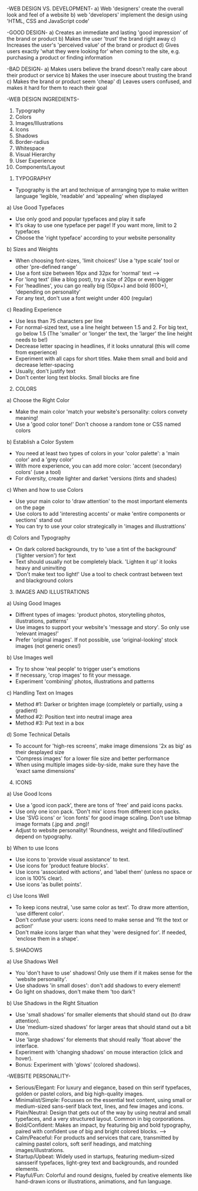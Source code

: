 -WEB DESIGN VS. DEVELOPMENT-
a) Web 'designers' create the overall look and feel of a website
b) web 'developers' implement the design using 'HTML, CSS and JavaScript code'

-GOOD DESIGN-
a) Creates an immediate and lasting 'good impression' of the brand or product
b) Makes the user 'trust' the brand right away
c) Increases the user's 'perceived value' of the brand or product
d) Gives users exactly 'what they were looking for' when coming to the site, e.g. purchasing a product or finding information

-BAD DESIGN-
a) Makes users believe the brand doesn't really care about their product or service
b) Makes the user insecure about trusting the brand
c) Makes the brand or product seem 'cheap'
d) Leaves users confused, and makes it hard for them to reach their goal

-WEB DESIGN INGREDIENTS-

1. Typography
2. Colors
3. Images/Illustrations
4. Icons
5. Shadows
6. Border-radius
7. Whitespace
8. Visual Hierarchy
9. User Experience
10. Components/Layout

<!--  -->

1. TYPOGRAPHY

- Typography is the art and technique of arrranging type to make written language 'legible, 'readable' and 'appealing' when displayed

a) Use Good Typefaces

- Use only good and popular typefaces and play it safe
- It's okay to use one typeface per page! If you want more, limit to 2 typefaces
- Choose the 'right typeface' according to your website personality

b) Sizes and Weights

- When choosing font-sizes, 'limit choices!' Use a 'type scale' tool or other 'pre-defined range'
- Use a font size between 16px and 32px for 'normal' text -->
- For 'long text' (like a blog post), try a size of 20px or even bigger
- For 'headlines', you can go really big (50px+) and bold (600+), 'depending on personality'
- For any text, don't use a font weight under 400 (regular)

c) Reading Experience

- Use less than 75 characters per line
- For normal-sized text, use a line height between 1.5 and 2. For big text, go below 1.5 (The 'smaller' or 'longer' the text, the 'larger' the line height needs to be!)
- Decrease letter spacing in headlines, if it looks unnatural (this will come from experience)
- Experiment with all caps for short titles. Make them small and bold and decrease letter-spacing
- Usually, don't justify text
- Don't center long text blocks. Small blocks are fine

<!--  -->

2. COLORS

a) Choose the Right Color

- Make the main color 'match your website's personality: colors convety meaning!
- Use a 'good color tone!' Don't choose a random tone or CSS named colors

b) Establish a Color System

- You need at least two types of colors in your 'color palette': a 'main color' and a 'grey color'
- With more experience, you can add more color: 'accent (secondary) colors' (use a tool)
- For diversity, create lighter and darket 'versions (tints and shades)

c) When and how to use Colors

- Use your main color to 'draw attention' to the most important elements on the page
- Use colors to add 'interesting accents' or make 'entire components or sections' stand out
- You can try to use your color strategically in 'images and illustrattions'

d) Colors and Typography

- On dark colored backgrounds, try to 'use a tint of the background' ('lighter version') for text
- Text should usually not be completely black. 'Lighten it up' it looks heavy and uninviting
- 'Don't make text too light!' Use a tool to check contrast between text and blackground colors

<!--  -->

3. IMAGES AND ILLUSTRATIONS

a) Using Good Images

- Diffrent types of images: 'product photos, storytelling photos, illustrations, patterns'
- Use images to support your website's 'message and story'. So only use 'relevant images!'
- Prefer 'original images'. If not possible, use 'original-looking' stock images (not generic ones!)

b) Use Images well

- Try to show 'real people' to trigger user's emotions
- If necessary, 'crop images' to fit your message.
- Experiment 'combining' photos, illustrations and patterns

c) Handling Text on Images

- Method #1: Darker or brighten image (completely or partially, using a gradient)
- Method #2: Position text into neutral image area
- Method #3: Put text in a box

d) Some Technical Details

- To account for 'high-res screens', make image dimensions '2x as big' as their desplayed size
- 'Compress images' for a lower file size and better performance
- When using multiple images side-by-side, make sure they have the 'exact same dimensions'

<!--  -->

4. ICONS

a) Use Good Icons

- Use a 'good icon pack', there are tons of 'free' and paid icons packs.
- Use only one icon pack. 'Don't mix' icons from different icon packs.
- Use 'SVG icons' or 'icon fonts' for good image scaling. Don't use bitmap image formats (.jpg and .png)!
- Adjust to website personality! 'Roundness, weight and filled/outlined' depend on typography.

b) When to use Icons

- Use icons to 'provide visual assistance' to text.
- Use icons for 'product feature blocks'.
- Use icons 'associated with actions', and 'label them' (unless no space or icon is 100% clear).
- Use icons 'as bullet points'.

c) Use Icons Well

- To keep icons neutral, 'use same color as text'. To draw more attention, 'use different color'.
- Don't confuse your users: icons need to make sense and 'fit the text or action!'
- Don't make icons larger than what they 'were designed for'. If needed, 'enclose them in a shape'.

<!--  -->

5. SHADOWS

a) Use Shadows Well

- You 'don't have to use' shadows! Only use them if it makes sense for the 'website personality'.
- Use shadows 'in small doses': don't add shadows to every element!
- Go light on shadows, don't make them 'too dark'!

b) Use Shadows in the Right Situation

- Use 'small shadows' for smaller elements that should stand out (to draw attention).
- Use 'medium-sized shadows' for larger areas that should stand out a bit more.
- Use 'large shadows' for elements that should really 'float above' the interface.
- Experiment with 'changing shadows' on mouse interaction (click and hover).
- Bonus: Experiment with 'glows' (colored shadows).

<!--  -->

-WEBSITE PERSONALITY-

- Serious/Elegant: For luxury and elegance, based on thin serif typefaces, golden or pastel colors, and big high-quality images.
- Minimalist/Simple: Focusses on the essential text content, using small or medium-sized sans-serif black text, lines, and few images and icons.
- Plain/Neutral: Design that gets out of the way by using neutral and small typefaces, and a very structured layout. Common in big corporations.
- Bold/Confident: Makes an impact, by featuring big and bold typography, paired with confident use of big and bright colored blocks. -->
- Calm/Peaceful: For products and services that care, transmitted by calming pastel colors, soft serif headings, and matching images/illustrations.
- Startup/Upbeat: Widely used in startups, featuring medium-sized sansserif typefaces, light-grey text and backgrounds, and rounded elements.
- Playful/Fun: Colorful and round designs, fueled by creative elements like hand-drawn icons or illustrations, animations, and fun language.
